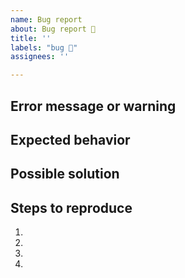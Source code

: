 ```yaml
---
name: Bug report
about: Bug report 🐛
title: ''
labels: "bug 🐛"
assignees: ''

---
```


<!--- Craft minimal bug reports: https://matthewrocklin.com/blog/work/2018/02/28/minimal-bug-reports#use-syntax-highlighting -->
<!--- 1. Don't post real data or PHI! -->
<!--- 2. Make toy data as small as possible -->
<!--- 3. Remove unnecessary steps -->
<!--- 4. Format code using backticks `like this` -->
<!--- 5. Provide complete error messages (tracebacks) -->

## Error message or warning

## Expected behavior

## Possible solution

## Steps to reproduce
1.
2.
3.
4.
